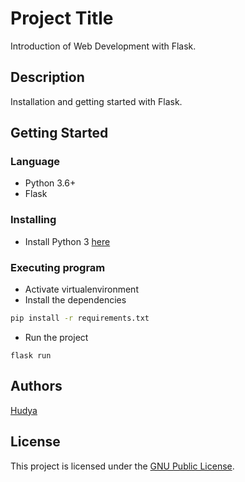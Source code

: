 # Project Title

Introduction of Web Development with Flask.

## Description

Installation and getting started with Flask.

## Getting Started

### Language

* Python 3.6+
* Flask

### Installing

* Install Python 3 [here](https://www.python.org/downloads/)

### Executing program

* Activate virtualenvironment
* Install the dependencies
```bash
pip install -r requirements.txt

```
* Run the project
```
flask run
```

## Authors

[Hudya](https://twitter.com/perogeremmer)

## License

This project is licensed under the [GNU Public License](https://www.gnu.org/licenses/gpl-3.0.en.html).